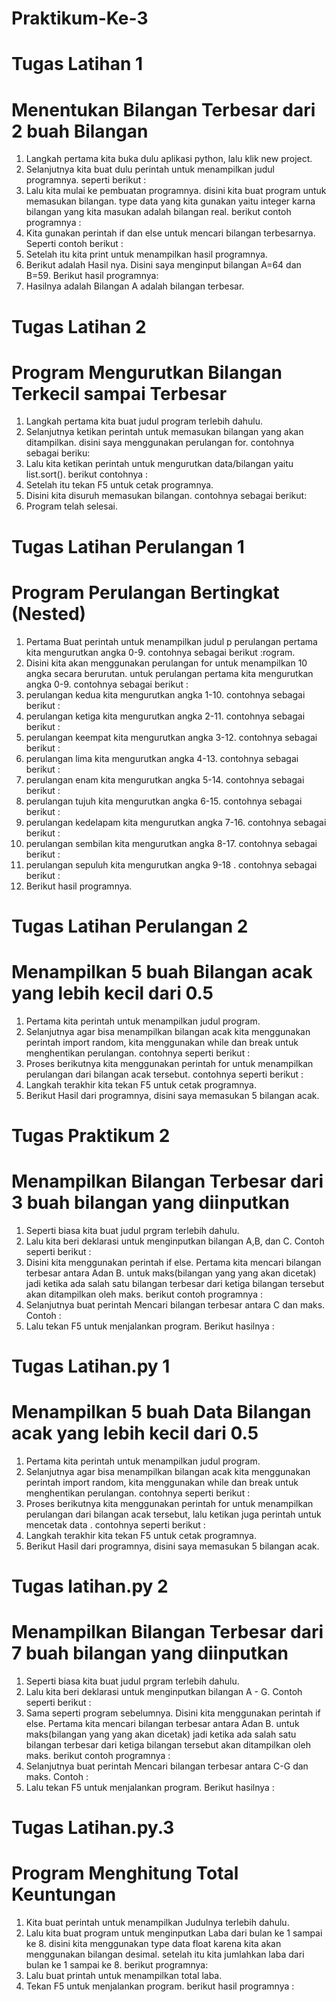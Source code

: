 # Praktikum-Ke-3

# Tugas Latihan 1
# Menentukan Bilangan Terbesar dari 2 buah Bilangan

1. Langkah pertama kita buka dulu aplikasi python, lalu klik new project.
2. Selanjutnya kita buat dulu perintah untuk menampilkan judul programnya. seperti berikut :
3. Lalu kita mulai ke pembuatan programnya. disini kita buat program untuk memasukan bilangan. type data yang kita gunakan yaitu integer karna bilangan yang kita masukan adalah bilangan real. berikut contoh programnya :
4. Kita gunakan perintah if dan else untuk mencari bilangan terbesarnya. Seperti contoh berikut :
5. Setelah itu kita print untuk menampilkan hasil programnya.
6. Berikut adalah Hasil nya. Disini saya menginput bilangan A=64 dan B=59. Berikut hasil programnya:
7. Hasilnya adalah Bilangan A adalah bilangan terbesar.

# Tugas Latihan 2
# Program Mengurutkan Bilangan Terkecil sampai Terbesar

1. Langkah pertama kita buat judul program terlebih dahulu.
2. Selanjutnya ketikan perintah untuk memasukan bilangan yang akan ditampilkan. disini saya menggunakan perulangan for. contohnya sebagai beriku: 
3. Lalu kita ketikan perintah untuk mengurutkan data/bilangan yaitu list.sort(). berikut contohnya :
4. Setelah itu tekan F5 untuk cetak programnya.
5. Disini kita disuruh memasukan bilangan. contohnya sebagai berikut:
6. Program telah selesai.

# Tugas Latihan Perulangan 1
# Program Perulangan Bertingkat (Nested)

1. Pertama Buat perintah untuk menampilkan judul p
perulangan pertama kita mengurutkan angka 0-9. contohnya sebagai berikut :rogram.
2. Disini kita akan menggunakan perulangan for untuk menampilkan 10 angka secara berurutan. untuk perulangan pertama kita mengurutkan angka 0-9. contohnya sebagai berikut :
3. perulangan kedua kita mengurutkan angka 1-10. contohnya sebagai berikut :
4. perulangan ketiga kita mengurutkan angka 2-11. contohnya sebagai berikut :
5. perulangan keempat kita mengurutkan angka 3-12. contohnya sebagai berikut :
6. perulangan lima kita mengurutkan angka 4-13. contohnya sebagai berikut :
7. perulangan enam kita mengurutkan angka 5-14. contohnya sebagai berikut :
8. perulangan tujuh kita mengurutkan angka 6-15. contohnya sebagai berikut : 
9. perulangan kedelapam kita mengurutkan angka 7-16. contohnya sebagai berikut :
10. perulangan sembilan kita mengurutkan angka 8-17. contohnya sebagai berikut :
11. perulangan sepuluh kita mengurutkan angka 9-18 . contohnya sebagai berikut :
12. Berikut hasil programnya. 

# Tugas Latihan Perulangan 2
# Menampilkan 5 buah Bilangan acak yang lebih kecil dari 0.5

1. Pertama kita perintah untuk menampilkan judul program.
2. Selanjutnya agar bisa menampilkan bilangan acak kita menggunakan perintah import random, kita menggunakan while dan break untuk menghentikan perulangan. contohnya seperti berikut :
3. Proses berikutnya kita menggunakan perintah for untuk menampilkan perulangan dari bilangan acak tersebut. contohnya seperti berikut :
4. Langkah terakhir kita tekan F5 untuk cetak programnya.
5. Berikut Hasil dari programnya, disini saya memasukan 5 bilangan acak. 

# Tugas Praktikum 2
# Menampilkan Bilangan Terbesar dari 3 buah bilangan yang diinputkan

1. Seperti biasa kita buat judul prgram terlebih dahulu.
2. Lalu kita beri deklarasi untuk menginputkan bilangan A,B, dan C. Contoh seperti berikut :
3. Disini kita menggunakan perintah if else. Pertama kita mencari bilangan terbesar antara Adan B. untuk maks(bilangan yang yang akan dicetak) jadi ketika ada salah satu bilangan terbesar dari ketiga bilangan tersebut akan ditampilkan oleh maks. berikut contoh programnya :
4. Selanjutnya buat perintah Mencari bilangan terbesar antara C dan maks. Contoh :
5. Lalu tekan F5 untuk menjalankan program. Berikut hasilnya :

# Tugas Latihan.py 1
# Menampilkan 5 buah Data Bilangan acak yang lebih kecil dari 0.5

1. Pertama kita perintah untuk menampilkan judul program.
2. Selanjutnya agar bisa menampilkan bilangan acak kita menggunakan perintah import random, kita menggunakan while dan break untuk menghentikan perulangan. contohnya seperti berikut :
3. Proses berikutnya kita menggunakan perintah for untuk menampilkan perulangan dari bilangan acak tersebut, lalu ketikan juga perintah untuk mencetak data . contohnya seperti berikut :
4. Langkah terakhir kita tekan F5 untuk cetak programnya.
5. Berikut Hasil dari programnya, disini saya memasukan 5 bilangan acak. 

# Tugas latihan.py 2
# Menampilkan Bilangan Terbesar dari 7 buah bilangan yang diinputkan

1. Seperti biasa kita buat judul prgram terlebih dahulu.
2. Lalu kita beri deklarasi untuk menginputkan bilangan A - G. Contoh seperti berikut :
3. Sama seperti program sebelumnya. Disini kita menggunakan perintah if else. Pertama kita mencari bilangan terbesar antara Adan B. untuk maks(bilangan yang yang akan dicetak) jadi ketika ada salah satu bilangan terbesar dari ketiga bilangan tersebut akan ditampilkan oleh maks. berikut contoh programnya :
4. Selanjutnya buat perintah Mencari bilangan terbesar antara C-G dan maks. Contoh :
5. Lalu tekan F5 untuk menjalankan program. Berikut hasilnya :

# Tugas Latihan.py.3
# Program Menghitung Total Keuntungan

1. Kita buat perintah untuk menampilkan Judulnya terlebih dahulu.
2. Lalu kita buat program untuk menginputkan Laba dari bulan ke 1 sampai ke 8. disini kita menggunakan type data float karena kita akan menggunakan bilangan desimal. setelah itu kita jumlahkan laba dari bulan ke 1 sampai ke 8. berikut programnya:
3. Lalu buat printah untuk menampilkan total laba.
4. Tekan F5 untuk menjalankan program. berikut hasil programnya :